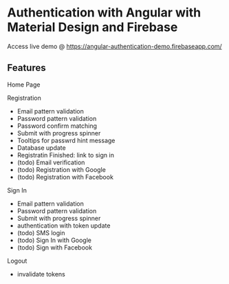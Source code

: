 # Authentication with Angular with Material Design and Firebase

Access live demo @ https://angular-authentication-demo.firebaseapp.com/

## Features
   
   Home Page

   Registration
   - Email pattern validation
   - Password pattern validation
   - Password confirm matching
   - Submit with progress spinner
   - Tooltips for passwrd hint message
   - Database update
   - Registratin Finished: link to sign in
   - (todo) Email verification
   - (todo) Registration with Google
   - (todo) Registration with Facebook

   Sign In
   - Email pattern validation
   - Password pattern validation
   - Submit with progress spinner
   - authentication with token update
   - (todo) SMS login
   - (todo) Sign In with Google
   - (todo) Sign with Facebook

   Logout
   - invalidate tokens
